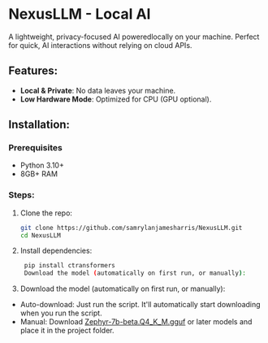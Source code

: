 # NexusLLM - Local AI 

A lightweight, privacy-focused AI poweredlocally on your machine. Perfect for quick, AI interactions without relying on cloud APIs.

## Features:
- **Local & Private**: No data leaves your machine.  
- **Low Hardware Mode**: Optimized for CPU (GPU optional).   

## Installation:
### Prerequisites
- Python 3.10+  
- 8GB+ RAM 

### Steps:
1. Clone the repo:  
   ```bash
   git clone https://github.com/samrylanjamesharris/NexusLLM.git
   cd NexusLLM
   
2. Install dependencies:

   ```bash
    pip install ctransformers
    Download the model (automatically on first run, or manually):

3. Download the model (automatically on first run, or manually):
- Auto-download: Just run the script. It'll automatically start downloading when you run the script.
- Manual: Download [Zephyr-7b-beta.Q4_K_M.gguf](https://huggingface.co/TheBloke/zephyr-7B-beta-GGUF) or later models and place it in the project folder.
